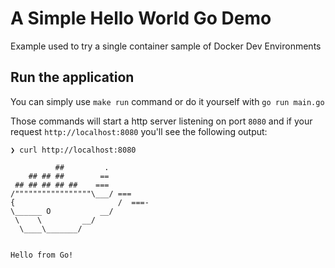 # A Simple Hello World Go Demo

Example used to try a single container sample of Docker Dev Environments

## Run the application
You can simply use `make run` command or do it yourself with `go run main.go`

Those commands will start a http server listening on port `8080` 
and if your request `http://localhost:8080` you'll see the following output: 
```shell
❯ curl http://localhost:8080

          ##         .
    ## ## ##        ==
 ## ## ## ## ##    ===
/"""""""""""""""""\___/ ===
{                       /  ===-
\______ O           __/
 \    \         __/
  \____\_______/


Hello from Go!

```

